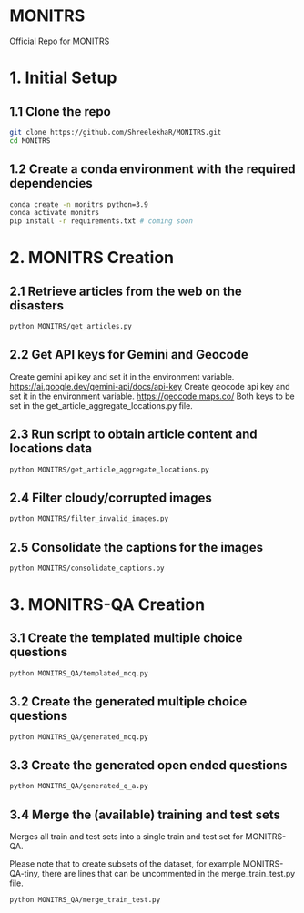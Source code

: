 # MONITRS
Official Repo for MONITRS 

# 1. Initial Setup
## 1.1 Clone the repo
```bash
git clone https://github.com/ShreelekhaR/MONITRS.git
cd MONITRS
```
## 1.2 Create a conda environment with the required dependencies    
```bash
conda create -n monitrs python=3.9 
conda activate monitrs
pip install -r requirements.txt # coming soon
```

# 2. MONITRS Creation

## 2.1 Retrieve articles from the web on the disasters
```bash
python MONITRS/get_articles.py
```
## 2.2 Get API keys for Gemini and Geocode

Create gemini api key and set it in the environment variable. https://ai.google.dev/gemini-api/docs/api-key
Create geocode api key and set it in the environment variable.
https://geocode.maps.co/
Both keys to be set in the get_article_aggregate_locations.py file.


## 2.3 Run script to obtain article content and locations data
```bash
python MONITRS/get_article_aggregate_locations.py
```
## 2.4 Filter cloudy/corrupted images
```bash
python MONITRS/filter_invalid_images.py
```

## 2.5 Consolidate the captions for the images
```bash
python MONITRS/consolidate_captions.py
```
# 3. MONITRS-QA Creation

## 3.1 Create the templated multiple choice questions
```bash
python MONITRS_QA/templated_mcq.py
```

## 3.2 Create the generated multiple choice questions
```bash
python MONITRS_QA/generated_mcq.py
```
## 3.3 Create the generated open ended questions
```bash
python MONITRS_QA/generated_q_a.py
```
## 3.4 Merge the (available) training and test sets

Merges all train and test sets into a single train and test set for MONITRS-QA. 

Please note that to create subsets of the dataset, for example MONITRS-QA-tiny, there are lines that can be uncommented in the merge_train_test.py file.
```bash
python MONITRS_QA/merge_train_test.py
```
